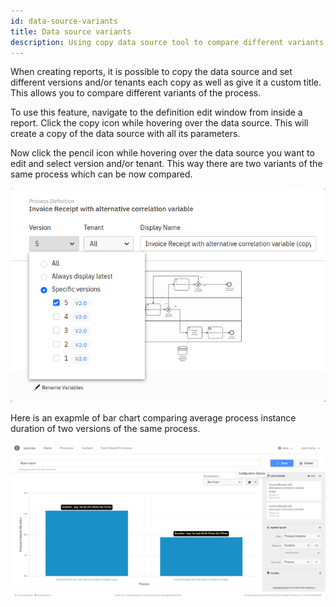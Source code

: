 ```yaml
---
id: data-source-variants
title: Data source variants
description: Using copy data source tool to compare different variants of the process
---
```


When creating reports, it is possible to copy the data source and set different versions and/or tenants each copy as well as give it a custom title. This allows you to compare different variants of the process.

To use this feature, navigate to the definition edit window from inside a report. Click the copy icon while hovering over the data source. This will create a copy of the data source with all its parameters.

Now click the pencil icon while hovering over the data source you want to edit and select version and/or tenant. This way there are two variants of the same process which can be now compared.

![Process version selection](./img/process-version-selection.png)

Here is an exapmle of bar chart comparing average process instance duration of two versions of the same process.

![Report with two versions of the same process](./img/report-with-process-variants.png)

